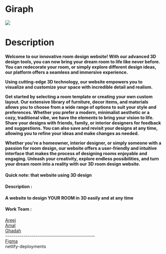 <h1>Giraph</h1>
<img src='https://media.discordapp.net/attachments/1189462489675603991/1189469569920798802/1.png?ex=659e46dc&is=658bd1dc&hm=b064d5d6a7972408bab7b2816677c2a3353117960b7578e4555edbf0bc1d5ee2&=&format=webp&quality=lossless&width=769&height=577'>
<h1>Description </h1>
<h4>
  Welcome to our innovative room design website! With our advanced 3D design tools, you can now bring your dream room to life like never before. You can redecorate your room, or simply explore different design ideas, our platform offers a seamless and immersive experience.

  Using cutting-edge 3D technology, our website empowers you to visualize and customize your space with incredible detail and realism. 

  Get started by selecting a room template or creating your own custom layout. Our extensive library of furniture, decor items, and materials allows you to choose from a wide range of options to suit your style and preferences. Whether you prefer a modern, minimalist aesthetic or a cozy, traditional vibe, we have the elements to bring your vision to life.
   Share your designs with friends, family, or interior designers for feedback and suggestions. You can also save and revisit your designs at any time, allowing you to refine your ideas and make changes as needed.

Whether you're a homeowner, interior designer, or simply someone with a passion for room design, our website offers a user-friendly and intuitive interface that makes the process of designing rooms enjoyable and engaging. Unleash your creativity, explore endless possibilities, and turn your dream room into a reality with our 3D room design website.
</h4>
<h4> Quick note:
that website using 3D design</h4>
<h4>Description : </h4>
<h4>A website to design YOUR ROOM in 3D easily and at any time</h4>
<h4>Work Team :</h4>
<a href="https://github.com/kira-1997">Areej </a>
<br>
<a href="https://github.com/AmalAlshehrig">Amal</a>
<br>
<a href= "https://github.com/ghadah2019">Ghadah</a>
<br>
---------------------------------------------
<br>
<a href='https://www.figma.com/file/QDnDUpuB8haiavVLq4swHP/Final-project?type=design&node-id=0%3A1&mode=design&t=BSHY77AM24IEJoAY-1'>Figma</a>
<br>
<a>netlify-deployments</a>
